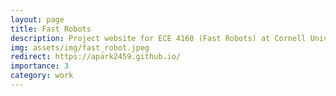 ```yaml
---
layout: page
title: Fast Robots
description: Project website for ECE 4160 (Fast Robots) at Cornell University
img: assets/img/fast_robot.jpeg
redirect: https://apark2459.github.io/
importance: 3
category: work
---
```

